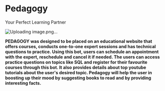 # Pedagogy
Your Perfect Learning Partner 

![Uploading image.png…]()

<b>PEDAGOGY was designed to be placed on an educational website that offers courses, conducts one-to-one expert sessions and has technical questions to practice. Using this bot, users can schedule an appointment with the expert, reschedule and cancel it if needed. The users can access practice questions on topics like SQL and register for their favourite courses through this bot. It also provides details about top youtube tutorials about the user's desired topic. Pedagogy will help the user in boosting up their mood by suggesting books to read and by providing interesting facts.<b>
